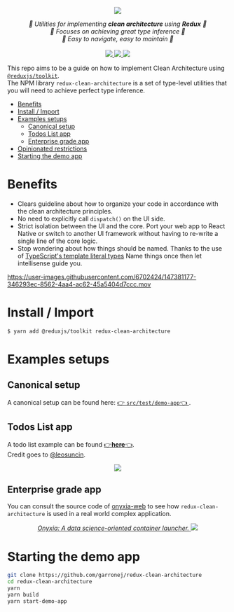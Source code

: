 <p align="center">
    <img src="https://user-images.githubusercontent.com/6702424/151054088-b21c1cd6-912a-4dcf-b54d-af74e8632620.png">  
</p>
<p align="center">
    <i>📐 Utilities for implementing <b>clean architecture</b> using <b>Redux</b> 📐</i>
    <br/>
    <i>🔩 Focuses on achieving great type inference 🔩</i>
    <br/>
    <i>🎯 Easy to navigate, easy to maintain 🎯</i>
    <br>
    <br>
    <a href="https://github.com/garronej/redux-clean-architecture/actions">
      <img src="https://github.com/garronej/redux-clean-architecture/workflows/ci/badge.svg?branch=main">
    </a>
    <a href="https://bundlephobia.com/package/redux-clean-architecture">
      <img src="https://img.shields.io/bundlephobia/minzip/redux-clean-architecture">
    </a>
    <a href="https://github.com/garronej/redux-clean-architecture/blob/main/LICENSE">
      <img src="https://img.shields.io/npm/l/redux-clean-architecture">
    </a>
</p>

This repo aims to be a guide on how to implement Clean Architecture using [`@reduxjs/toolkit`](https://redux-toolkit.js.org).  
The NPM library `redux-clean-architecture` is a set of type-level utilities that you will need to achieve perfect type inference.

-   [Benefits](#benefits)
-   [Install / Import](#install--import)
-   [Examples setups](#examples-setups)
    -   [Canonical setup](#canonical-setup)
    -   [Todos List app](#todos-list-app)
    -   [Enterprise grade app](#enterprise-grade-app)
-   [Opinionated restrictions](#opinionated-restrictions)
-   [Starting the demo app](#starting-the-demo-app)

# Benefits

-   Clears guideline about how to organize your code in accordance with the clean architecture principles.
-   No need to explicitly call `dispatch()` on the UI side.
-   Strict isolation between the UI and the core. Port your web app to React Native or switch to another
    UI framework without having to re-write a single line of the core logic.
-   Stop wondering about how things should be named. Thanks to the use of
    [TypeScript's template literal types](https://www.typescriptlang.org/docs/handbook/2/template-literal-types.html)
    Name things once then let intellisense guide you.

https://user-images.githubusercontent.com/6702424/147381177-346293ec-8562-4aa4-ac62-45a5404d7ccc.mov

# Install / Import

```bash
$ yarn add @reduxjs/toolkit redux-clean-architecture
```

# Examples setups

## Canonical setup

A canonical setup can be found here: [👉 `src/test/demo-app`👈 ](https://github.com/garronej/redux-clean-architecture/tree/main/src/test/demo-app).

## Todos List app

A todo list example can be found [👉**here**👈](https://github.com/garronej/redux-clean-example).  
Credit goes to [@leosuncin](https://github.com/leosuncin).

<p align="center">
    <img src="https://user-images.githubusercontent.com/6702424/151073421-4ec19603-b87c-4e68-a338-7baa7dea0be2.png">  
</p>

## Enterprise grade app

You can consult the source code of [onyxia-web](https://github.com/InseeFrLab/onyxia-web) to see how `redux-clean-architecture` is used in a real world complex application.

<p align="center">
  <a href="https://github.com/InseeFrLab/onyxia-web">
  <i>Onyxia: A data science-oriented container launcher.</i>
    <img src="https://user-images.githubusercontent.com/6702424/139264787-37efc793-1d55-4fa4-a4a9-782af8357cff.png">
  </a>
</p>

# Starting the demo app

```bash
git clone https://github.com/garronej/redux-clean-architecture
cd redux-clean-architecture
yarn
yarn build
yarn start-demo-app
```
